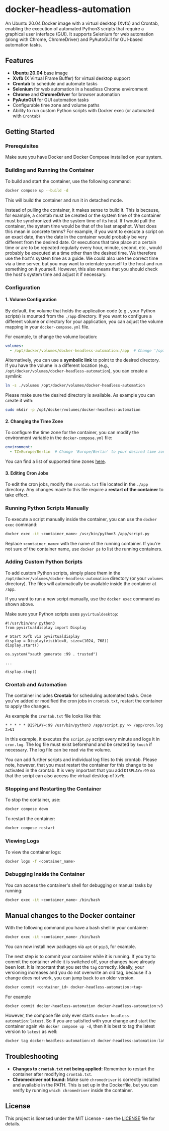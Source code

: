 # docker-headless-automation
An Ubuntu 20.04 Docker image with a virtual desktop (Xvfb) and Crontab, enabling the execution of automated Python3 scripts that require a graphical user interface (GUI). It supports Selenium for web automation (along with Chrome, ChromeDriver) and PyAutoGUI for GUI-based automation tasks.

## Features

- **Ubuntu 20.04** base image
- **Xvfb** (X Virtual Frame Buffer) for virtual desktop support
- **Crontab** to schedule and automate tasks
- **Selenium** for web automation in a headless Chrome environment
- **Chrome** and **ChromeDriver** for browser automation
- **PyAutoGUI** for GUI automation tasks
- Configurable time zone and volume paths
- Ability to run custom Python scripts with Docker exec (or automated with `Crontab`)

## Getting Started

### Prerequisites

Make sure you have Docker and Docker Compose installed on your system.

### Building and Running the Container

To build and start the container, use the following command:

```bash
docker compose up --build -d
````

This will build the container and run it in detached mode.

Instead of pulling the container, it makes sense to build it. This is because, for example, a crontab must be created or the system time of the container must be synchronized with the system time of its host. If I would pull the container, the system time would be that of the last snapshot. What does this mean in concrete terms? For example, if you want to execute a script on an exact date, then the date in the container would probably be very different from the desired date. Or executions that take place at a certain time or are to be repeated regularly every hour, minute, second, etc., would probably be executed at a time other than the desired time. We therefore use the host's system time as a guide. We could also use the correct time via a time server, but you may want to orientate yourself to the host and run something on it yourself. However, this also means that you should check the host's system time and adjust it if necessary.

### Configuration

#### 1. **Volume Configuration**

By default, the volume that holds the application code (e.g., your Python scripts) is mounted from the `./app` directory. If you want to configure a different volume or directory for your application, you can adjust the volume mapping in your `docker-compose.yml` file.

For example, to change the volume location:

```yaml
volumes:
  - /opt/docker/volumes/docker-headless-automation:/app  # Change '/opt/docker/volumes/docker-headless-automation' to your desired directory
```

Alternatively, you can use a **symbolic link** to point to the desired directory. If you have the volume in a different location (e.g., `/opt/docker/volumes/docker-headless-automation`), you can create a symlink:

```bash
ln -s ./volumes /opt/docker/volumes/docker-headless-automation
```

Please make sure the desired directory is available. As example you can create it with:

```bash
sudo mkdir -p /opt/docker/volumes/docker-headless-automation
```

#### 2. **Changing the Time Zone**

To configure the time zone for the container, you can modify the environment variable in the `docker-compose.yml` file:

```yaml
environment:
  - TZ=Europe/Berlin  # Change 'Europe/Berlin' to your desired time zone
```

You can find a list of supported time zones [here](https://en.wikipedia.org/wiki/List_of_tz_database_time_zones).

#### 3. **Editing Cron Jobs**

To edit the cron jobs, modify the `crontab.txt` file located in the `./app` directory. Any changes made to this file require a **restart of the container** to take effect.

### Running Python Scripts Manually

To execute a script manually inside the container, you can use the `docker exec` command:

```bash
docker exec -it <container_name> /usr/bin/python3 /app/script.py
```

Replace `<container_name>` with the name of the running container. If you're not sure of the container name, use `docker ps` to list the running containers.

### Adding Custom Python Scripts

To add custom Python scripts, simply place them in the `/opt/docker/volumes/docker-headless-automation` directory (or your `volumes` directory). The files will automatically be available inside the container at `/app`.

If you want to run a new script manually, use the `docker exec` command as shown above.

Make sure your Python scripts uses `pyvirtualdesktop`:

```
#!/usr/bin/env python3
from pyvirtualdisplay import Display

# Start Xvfb via pyvirtualdisplay
display = Display(visible=0, size=(1024, 768))
display.start()

os.system("xauth generate :99 . trusted")

...

display.stop()
```

### Crontab and Automation

The container includes **Crontab** for scheduling automated tasks. Once you've added or modified the cron jobs in `crontab.txt`, restart the container to apply the changes.

As example the `crontab.txt` file looks like this:

```
* * * * * DISPLAY=:99 /usr/bin/python3 /app/script.py >> /app/cron.log 2>&1
```

In this example, it executes the `script.py` script every minute and logs it in `cron.log`. The log file must exist beforehand and be created by `touch` if necessary. The log file can be read via the volume.

You can add further scripts and individual log files to this crontab. Please note, however, that you must restart the container for this change to be activated in the crontab. It is very important that you add `DISPLAY=:99` so that the script can also access the virtual desktop of `Xvfb`.

### Stopping and Restarting the Container

To stop the container, use:

```bash
docker compose down
```

To restart the container:

```bash
docker compose restart
```

### Viewing Logs

To view the container logs:

```bash
docker logs -f <container_name>
```

### Debugging Inside the Container

You can access the container's shell for debugging or manual tasks by running:

```bash
docker exec -it <container_name> /bin/bash
```

## Manual changes to the Docker container

With the following command you have a bash shell in your container:

```bash
docker exec -it <container_name> /bin/bash
```

You can now install new packages via `apt` or `pip3`, for example.

The next step is to commit your container while it is running. If you try to commit the container while it is switched off, your changes have already been lost. It is important that you set the `tag` correctly. Ideally, your versioning increases and you do not overwrite an old tag, because if a change does not work, you can jump back to an older version.

```bash
docker commit <container_id> docker-headless-automation:<tag>
```

For example

```
docker commit docker-headless-automation docker-headless-automation:v3 
```

However, the compose file only ever starts `docker-headless-automation:latest`. So if you are satisfied with your change and start the container again via `docker compose up -d`, then it is best to tag the latest version to `latest` as well:

```bash
docker tag docker-headless-automation:v3 docker-headless-automation:latest
```

## Troubleshooting

* **Changes to `crontab.txt` not being applied:** Remember to restart the container after modifying `crontab.txt`.
* **Chromedriver not found:** Make sure `chromedriver` is correctly installed and available in the PATH. This is set up in the Dockerfile, but you can verify by running `which chromedriver` inside the container.

## License

This project is licensed under the MIT License - see the [LICENSE](LICENSE) file for details.
